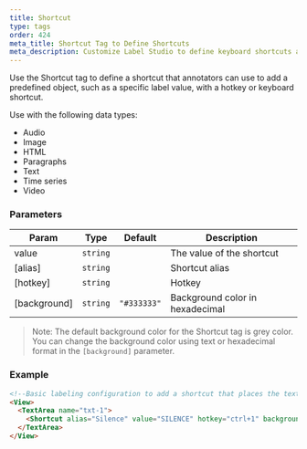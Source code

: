 ```yaml
---
title: Shortcut
type: tags
order: 424
meta_title: Shortcut Tag to Define Shortcuts
meta_description: Customize Label Studio to define keyboard shortcuts and hotkeys to accelerate labeling for machine learning and data science projects.
---
```


Use the Shortcut tag to define a shortcut that annotators can use to add a predefined object, such as a specific label value, with a hotkey or keyboard shortcut.

Use with the following data types: 
- Audio
- Image
- HTML
- Paragraphs
- Text
- Time series
- Video

### Parameters

| Param | Type | Default | Description |
| --- | --- | --- | --- |
| value | <code>string</code> |  | The value of the shortcut |
| [alias] | <code>string</code> |  | Shortcut alias |
| [hotkey] | <code>string</code> |  | Hotkey |
| [background] | <code>string</code> | <code>&quot;#333333&quot;</code> | Background color in hexadecimal |

> Note: The default background color for the Shortcut tag is grey color. You can change the background color using text or hexadecimal format in the `[background]` parameter.

### Example
```html
<!--Basic labeling configuration to add a shortcut that places the text SILENCE in a given Text Area while doing transcription -->
<View>
  <TextArea name="txt-1">
    <Shortcut alias="Silence" value="SILENCE" hotkey="ctrl+1" background="#3333333" />
  </TextArea>
</View>
```
